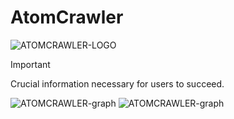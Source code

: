 # AtomCrawler

![ATOMCRAWLER-LOGO](https://github.com/XRayBinary/assets/blob/main/AtomCrawler.png)

> [!IMPORTANT]  
> Crucial information necessary for users to succeed.

![ATOMCRAWLER-graph](https://github.com/XRayBinary/AtomCrawler/blob/main/src/data/analized_data/graphs/nuclear_plants_status.png)
![ATOMCRAWLER-graph](https://github.com/XRayBinary/AtomCrawler/blob/main/src/data/analized_data/graphs/nuclear_plants_country.png)
